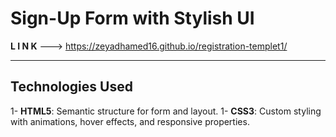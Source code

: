 # Sign-Up Form with Stylish UI

**L I N K** ---> https://zeyadhamed16.github.io/registration-templet1/

---

## Technologies Used
1- **HTML5**: Semantic structure for form and layout.
1- **CSS3**: Custom styling with animations, hover effects, and responsive properties.
